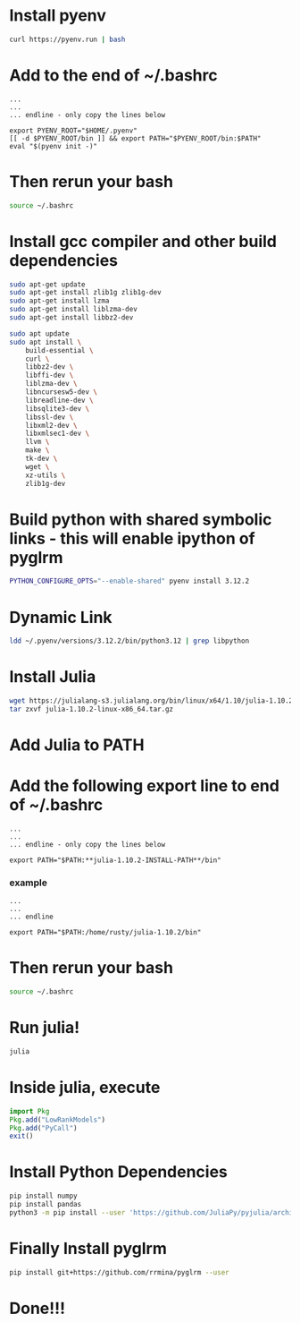 # Install pyenv
```bash
curl https://pyenv.run | bash
```

# Add to the end of ~/.bashrc
```text
...
...
... endline - only copy the lines below

export PYENV_ROOT="$HOME/.pyenv"
[[ -d $PYENV_ROOT/bin ]] && export PATH="$PYENV_ROOT/bin:$PATH"
eval "$(pyenv init -)"
```

# Then rerun your bash
```bash
source ~/.bashrc
```

# Install gcc compiler and other build dependencies
```bash
sudo apt-get update
sudo apt-get install zlib1g zlib1g-dev
sudo apt-get install lzma
sudo apt-get install liblzma-dev
sudo apt-get install libbz2-dev

sudo apt update
sudo apt install \
    build-essential \
    curl \
    libbz2-dev \
    libffi-dev \
    liblzma-dev \
    libncursesw5-dev \
    libreadline-dev \
    libsqlite3-dev \
    libssl-dev \
    libxml2-dev \
    libxmlsec1-dev \
    llvm \
    make \
    tk-dev \
    wget \
    xz-utils \
    zlib1g-dev
```

# Build python with shared symbolic links - this will enable ipython of pyglrm
```bash
PYTHON_CONFIGURE_OPTS="--enable-shared" pyenv install 3.12.2
```

# Dynamic Link
```bash
ldd ~/.pyenv/versions/3.12.2/bin/python3.12 | grep libpython
```

# Install Julia
```bash
wget https://julialang-s3.julialang.org/bin/linux/x64/1.10/julia-1.10.2-linux-x86_64.tar.gz
tar zxvf julia-1.10.2-linux-x86_64.tar.gz
```

# Add Julia to PATH
# Add the following export line to end of ~/.bashrc
```text
...
...
... endline - only copy the lines below

export PATH="$PATH:**julia-1.10.2-INSTALL-PATH**/bin"
```

### example
```text
...
...
... endline 

export PATH="$PATH:/home/rusty/julia-1.10.2/bin"
```


# Then rerun your bash
```bash
source ~/.bashrc
```

# Run julia!
```bash
julia
```

# Inside julia, execute
```julia
import Pkg
Pkg.add("LowRankModels")
Pkg.add("PyCall")
exit()
```

# Install Python Dependencies
```bash
pip install numpy
pip install pandas
python3 -m pip install --user 'https://github.com/JuliaPy/pyjulia/archive/master.zip#egg=julia'
```

# Finally Install pyglrm
```bash
pip install git+https://github.com/rrmina/pyglrm --user
```

# Done!!!

